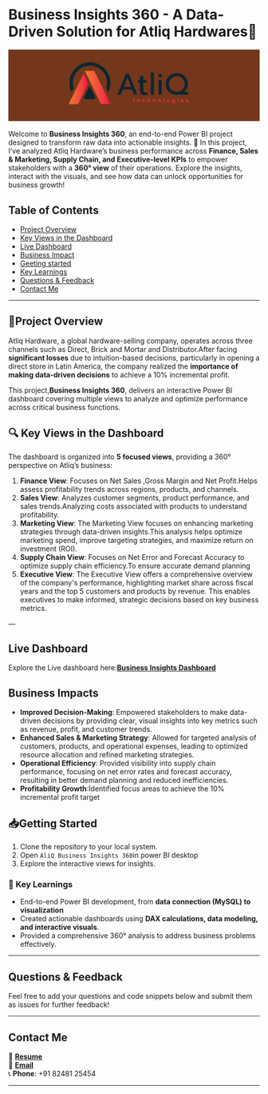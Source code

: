 # Business Insights 360 - A Data-Driven Solution for Atliq Hardwares🎉

![Project Banner Placeholder](https://github.com/sureka2003/Business-Insights-360/blob/main/AtliQ%20Designed%20logo%20for%20Github%20repo.jpg)

Welcome to **Business Insights 360**, an end-to-end Power BI project designed to transform raw data into actionable insights. 🚀
In this project, I’ve analyzed Atliq Hardware’s business performance across **Finance, Sales & Marketing, Supply Chain, and Executive-level KPIs** to empower stakeholders with a **360° view** of their operations. Explore the insights, interact with the visuals, and see how data can unlock opportunities for business growth! 

## Table of Contents
- [Project Overview](#project-overview)
- [Key Views in the Dashboard](#key-views-in-dashboard)
- [Live Dashboard](#live-dashboard)
- [Business Impact](#business-impact)
- [Geeting started](#getting-started)
- [Key Learnings](#key-learnings)
- [Questions & Feedback](#questions--feedback)
- [Contact Me](#contact-me)

---

## 🚀Project Overview

Atliq Hardware, a global hardware-selling company, operates across three channels such as Direct, Brick and Mortar and Distributor.After facing **significant losses** due to intuition-based decisions, particularly in opening a direct store in Latin America, the company realized the **importance of making data-driven decisions** to achieve a 10% incremental profit.

This project,**Business Insights 360**, delivers an interactive Power BI dashboard covering multiple views to analyze and optimize performance across critical business functions.

## 🔍 Key Views in the Dashboard

The dashboard is organized into **5 focused views**, providing a 360° perspective on Atliq’s business:


1. **Finance View**: Focuses on Net Sales ,Gross Margin and  Net Profit.Helps assess profitability trends across regions, products, and channels.
2. **Sales View**: Analyzes customer segments, product performance, and sales trends.Analyzing costs associated with products to understand profitability.
3. **Marketing View**: The Marketing View focuses on enhancing marketing strategies through data-driven insights.This analysis helps optimize marketing spend, improve targeting strategies, and maximize return on investment (ROI).
4. **Supply Chain View**: Focuses on Net Error and Forecast Accuracy to optimize supply chain efficiency.To ensure accurate demand planning
5. **Executive View**: The Executive View offers a comprehensive overview of the company's performance, highlighting market share across fiscal years and the top 5 customers and products by revenue. This enables executives to make informed, strategic decisions based on key business metrics.

—

## Live Dashboard

Explore the Live dashboard here:**[Business Insights Dashboard](https://app.powerbi.com/view?r=eyJrIjoiYzA3YTc4YTQtYTdhOS00N2NiLTlhZGMtNmU3NzljZDNhOGVhIiwidCI6ImM2ZTU0OWIzLTVmNDUtNDAzMi1hYWU5LWQ0MjQ0ZGM1YjJjNCJ9)**  

## Business Impacts

- **Improved Decision-Making**: Empowered stakeholders to make data-driven decisions by providing clear, visual insights into key metrics such as revenue, profit, and customer trends.
- **Enhanced Sales & Marketing Strategy**: Allowed for targeted analysis of customers, products, and operational expenses, leading to optimized resource allocation and refined marketing strategies.
- **Operational Efficiency**: Provided visibility into supply chain performance, focusing on net error rates and forecast accuracy, resulting in better demand planning and reduced inefficiencies.
- **Profitability Growth**:Identified focus areas to achieve the 10% incremental profit target


## 📥Getting Started

1.  Clone the repository to your local system.
2.  Open `AliQ Business Insights 360`in power BI desktop
3.  Explore the interactive views for insights.

### 🔑 Key Learnings

- End-to-end Power BI development, from **data connection (MySQL) to visualization**
- Created actionable dashboards using **DAX calculations, data modeling, and interactive visuals**.
- Provided a comprehensive 360° analysis to address business problems effectively.

---

## Questions & Feedback

Feel free to add your questions and code snippets below and submit them as issues for further feedback!

---

## Contact Me


📄 **[Resume](https://drive.google.com/file/d/1MprFBFLA7zugNGkSlYkCJwafZDyyVYur/view?usp=sharing)**  
📧 **[Email](mailto:surekafathimsf2003@gmail.com)**  
📞 **Phone**: +91 82481 25454

---






